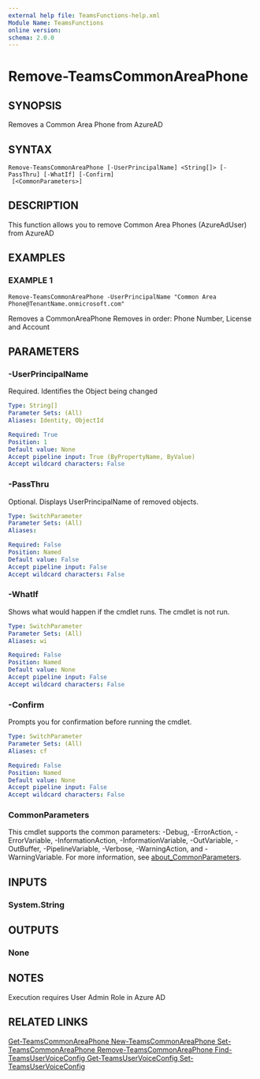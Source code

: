 ```yaml
---
external help file: TeamsFunctions-help.xml
Module Name: TeamsFunctions
online version:
schema: 2.0.0
---
```


# Remove-TeamsCommonAreaPhone

## SYNOPSIS
Removes a Common Area Phone from AzureAD

## SYNTAX

```
Remove-TeamsCommonAreaPhone [-UserPrincipalName] <String[]> [-PassThru] [-WhatIf] [-Confirm]
 [<CommonParameters>]
```

## DESCRIPTION
This function allows you to remove Common Area Phones (AzureAdUser) from AzureAD

## EXAMPLES

### EXAMPLE 1
```
Remove-TeamsCommonAreaPhone -UserPrincipalName "Common Area Phone@TenantName.onmicrosoft.com"
```

Removes a CommonAreaPhone
Removes in order: Phone Number, License and Account

## PARAMETERS

### -UserPrincipalName
Required.
Identifies the Object being changed

```yaml
Type: String[]
Parameter Sets: (All)
Aliases: Identity, ObjectId

Required: True
Position: 1
Default value: None
Accept pipeline input: True (ByPropertyName, ByValue)
Accept wildcard characters: False
```

### -PassThru
Optional.
Displays UserPrincipalName of removed objects.

```yaml
Type: SwitchParameter
Parameter Sets: (All)
Aliases:

Required: False
Position: Named
Default value: False
Accept pipeline input: False
Accept wildcard characters: False
```

### -WhatIf
Shows what would happen if the cmdlet runs.
The cmdlet is not run.

```yaml
Type: SwitchParameter
Parameter Sets: (All)
Aliases: wi

Required: False
Position: Named
Default value: None
Accept pipeline input: False
Accept wildcard characters: False
```

### -Confirm
Prompts you for confirmation before running the cmdlet.

```yaml
Type: SwitchParameter
Parameter Sets: (All)
Aliases: cf

Required: False
Position: Named
Default value: None
Accept pipeline input: False
Accept wildcard characters: False
```

### CommonParameters
This cmdlet supports the common parameters: -Debug, -ErrorAction, -ErrorVariable, -InformationAction, -InformationVariable, -OutVariable, -OutBuffer, -PipelineVariable, -Verbose, -WarningAction, and -WarningVariable. For more information, see [about_CommonParameters](http://go.microsoft.com/fwlink/?LinkID=113216).

## INPUTS

### System.String
## OUTPUTS

### None
## NOTES
Execution requires User Admin Role in Azure AD

## RELATED LINKS

[Get-TeamsCommonAreaPhone
New-TeamsCommonAreaPhone
Set-TeamsCommonAreaPhone
Remove-TeamsCommonAreaPhone
Find-TeamsUserVoiceConfig
Get-TeamsUserVoiceConfig
Set-TeamsUserVoiceConfig]()

